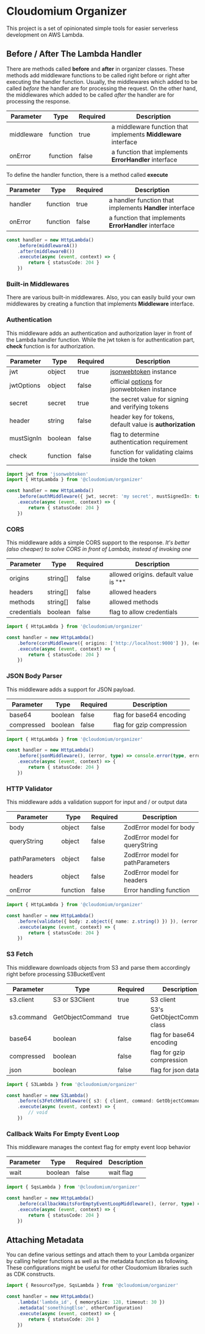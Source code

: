 # Cloudomium Organizer

This project is a set of opinionated simple tools for easier serverless development on AWS Lambda.

## Before / After The Lambda Handler

There are methods called **before** and **after** in organizer classes.
These methods add middleware functions to be called right before or right after executing the handler function.
Usually, the middlewares which added to be called *before* the handler are for processing the request.
On the other hand, the middlewares which added to be called *after* the handler are for processing the response.

| Parameter | Type | Required | Description |
| --------- | ---- | -------- | ----------- |
| middleware | function | true | a middleware function that implements **Middleware** interface |
| onError | function | false | a function that implements **ErrorHandler** interface |

To define the handler function, there is a method called **execute**

| Parameter | Type | Required | Description |
| --------- | ---- | -------- | ----------- |
| handler | function | true | a handler function that implements **Handler** interface |
| onError | function | false | a function that implements **ErrorHandler** interface |

```typescript
const handler = new HttpLambda()
    .before(middlewareA())
    .after(middlewareB())
    .execute(async (event, context) => {
        return { statusCode: 204 }
    })
```

### Built-in Middlewares

There are various built-in middlewares.
Also, you can easily build your own middlewares by creating a function that implements **Middleware** interface.

### Authentication

This middleware adds an authentication and authorization layer in front of the Lambda handler function.
While the jwt token is for authentication part, **check** function is for authorization.

| Parameter | Type | Required | Description |
| --------- | ---- | -------- | ----------- |
| jwt | object | true | [jsonwebtoken](https://www.npmjs.com/package/jsonwebtoken) instance |
| jwtOptions | object | false | official [options](https://www.npmjs.com/package/jsonwebtoken#jwtverifytoken-secretorpublickey-options-callback) for jsonwebtoken instance |
| secret | secret | true | the secret value for signing and verifying tokens |
| header | string | false | header key for tokens, default value is **authorization** |
| mustSignIn | boolean | false | flag to determine authentication requirement |
| check | function | false | function for validating claims inside the token |

```typescript
import jwt from 'jsonwebtoken'
import { HttpLambda } from '@cloudomium/organizer'

const handler = new HttpLambda()
    .before(authMiddleware({ jwt, secret: 'my secret', mustSignedIn: true }), (error, type) => console.error(type, error))
    .execute(async (event, context) => {
        return { statusCode: 204 }
    })
```

### CORS

This middleware adds a simple CORS support to the response.
*It's better (also cheaper) to solve CORS in front of Lambda, instead of invoking one*

| Parameter | Type | Required | Description |
| --------- | ---- | -------- | ----------- |
| origins | string[] | false | allowed origins. default value is "*" |
| headers | string[] | false | allowed headers |
| methods | string[] | false | allowed methods |
| credentials | boolean | false | flag to allow credentials |

```typescript
import { HttpLambda } from '@cloudomium/organizer'

const handler = new HttpLambda()
    .before(corsMiddleware({ origins: ['http://localhost:9000'] }), (error, type) => console.error(type, error))
    .execute(async (event, context) => {
        return { statusCode: 204 }
    })
```

### JSON Body Parser

This middleware adds a support for JSON payload.

| Parameter | Type | Required | Description |
| --------- | ---- | -------- | ----------- |
| base64 | boolean | false | flag for base64 encoding |
| compressed | boolean | false | flag for gzip compression |

```typescript
import { HttpLambda } from '@cloudomium/organizer'

const handler = new HttpLambda()
    .before(jsonMiddleware(), (error, type) => console.error(type, error))
    .execute(async (event, context) => {
        return { statusCode: 204 }
    })
```

### HTTP Validator

This middleware adds a validation support for input and / or output data

| Parameter | Type | Required | Description |
| --------- | ---- | -------- | ----------- |
| body | object | false | ZodError model for body |
| queryString | object | false | ZodError model for queryString |
| pathParameters | object | false | ZodError model for pathParameters |
| headers | object | false | ZodError model for headers |
| onError | function | false | Error handling function |

```typescript
import { HttpLambda } from '@cloudomium/organizer'

const handler = new HttpLambda()
    .before(validate({ body: z.object({ name: z.string() }) }), (error, type) => console.error(type, error))
    .execute(async (event, context) => {
        return { statusCode: 204 }
    })
```

### S3 Fetch

This middleware downloads objects from S3 and parse them accordingly right before processing S3BucketEvent

| Parameter | Type | Required | Description |
| --------- | ---- | -------- | ----------- |
| s3.client | S3 or S3Client | true | S3 client |
| s3.command | GetObjectCommand | true | S3's GetObjectCommand class |
| base64 | boolean | false | flag for base64 encoding |
| compressed | boolean | false | flag for gzip compression |
| json | boolean | false | flag for json data |

```typescript
import { S3Lambda } from '@cloudomium/organizer'

const handler = new S3Lambda()
    .before(s3FetchMiddleware({ s3: { client, command: GetObjectCommand } }), (error, type) => console.error(type, error))
    .execute(async (event, context) => {
        // void
    })
```

### Callback Waits For Empty Event Loop

This middleware manages the context flag for empty event loop behavior

| Parameter | Type | Required | Description |
| --------- | ---- | -------- | ----------- |
| wait | boolean | false | wait flag |

```typescript
import { SqsLambda } from '@cloudomium/organizer'

const handler = new HttpLambda()
    .before(callbackWaitsForEmptyEventLoopMiddleware(), (error, type) => console.error(type, error))
    .execute(async (event, context) => {
        return { statusCode: 204 }
    })
```

## Attaching Metadata

You can define various settings and attach them to your Lambda organizer by calling helper functions as well as the metadata function as following.
These configurations might be useful for other Cloudomium libraries such as CDK constructs.

```typescript
import { ResourceType, SqsLambda } from '@cloudomium/organizer'

const handler = new HttpLambda()
    .lambda('lambda_id', { memorySize: 128, timeout: 30 })
    .metadata('somethingElse', otherConfiguration)
    .execute(async (event, context) => {
        return { statusCode: 204 }
    })
```
